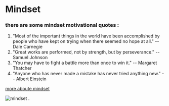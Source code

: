 # Mindset
### there are some mindset motivational quotes :
1. "Most of the important things in the world have been accomplished by people who have kept on trying when there seemed no hope at all." -- Dale Carnegie
2. "Great works are performed, not by strength, but by perseverance." -- Samuel Johnson
3. "You may have to fight a battle more than once to win it." -- Margaret Thatcher
4. "Anyone who has never made a mistake has never tried anything new." -- Albert Einstein

[more aboute mindset](https://www.atlassian.com/blog/inside-atlassian/growth-mindset)




![mindset](https://i.ytimg.com/vi/OwbVC1_tO_I/maxresdefault.jpg)
.